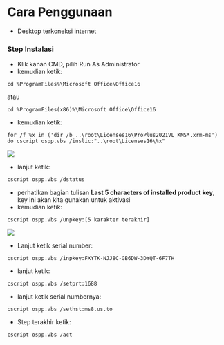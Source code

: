
# Cara Penggunaan

- Desktop terkoneksi internet

### Step Instalasi
- Klik kanan CMD, pilih Run As Administrator
- kemudian ketik:

``cd %ProgramFiles%\Microsoft Office\Office16``

atau 

``cd %ProgramFiles(x86)%\Microsoft Office\Office16``

- kemudian ketik:

 ``for /f %x in ('dir /b ..\root\Licenses16\ProPlus2021VL_KMS*.xrm-ms') do cscript ospp.vbs /inslic:"..\root\Licenses16\%x"``
 
 <img src="https://www.bagitekno.net/wp-content/uploads/2022/04/cara-aktivasi-office-2021-9.jpg"/>
 
- lanjut ketik:

``cscript ospp.vbs /dstatus``

- perhatikan bagian tulisan **Last 5 characters of installed product key**, key ini akan kita gunakan untuk aktivasi
- kemudian ketik:

``cscript ospp.vbs /unpkey:[5 karakter terakhir]``


 <img src="https://www.bagitekno.net/wp-content/uploads/2022/04/cara-aktivasi-office-2021-11.jpg"/>

- Lanjut ketik serial number:

``cscript ospp.vbs /inpkey:FXYTK-NJJ8C-GB6DW-3DYQT-6F7TH`` 

- lanjut ketik:

``cscript ospp.vbs /setprt:1688``

- lanjut ketik serial numbernya:

``cscript ospp.vbs /sethst:ms8.us.to``

- Step terakhir ketik:

``cscript ospp.vbs /act``

